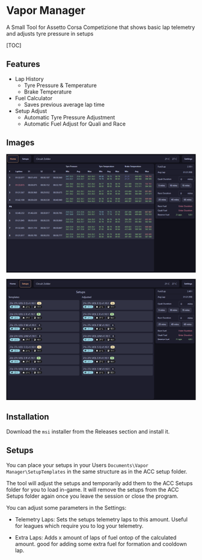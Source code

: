# Vapor Manager

A Small Tool for Assetto Corsa Competizione that shows basic lap telemetry and adjusts tyre pressure in setups

[TOC]

## Features
- Lap History
  - Tyre Pressure & Temperature
  - Brake Temperature
- Fuel Calculator
  - Saves previous average lap time
- Setup Adjust
  - Automatic Tyre Pressure Adjustment
  - Automatic Fuel Adjust for Quali and Race

## Images

![lap history screen](./docs/lap_screen.png)

![setups screen](./docs/setups_screen.png)

## Installation

Download the `msi` installer from the Releases section and install it.

## Setups

You can place your setups in your Users `Documents\Vapor Manager\SetupTemplates` in the same
structure as in the ACC setup folder.

The tool will adjust the setups and temporarily add them to the ACC Setups folder
for you to load in-game. It will remove the setups from the ACC Setups folder again once
you leave the session or close the program.

You can adjust some parameters in the Settings:

- Telemetry Laps: Sets the setups telemetry laps to this amount.
  Useful for leagues which require you to log your telemetry.

- Extra Laps: Adds x amount of laps of fuel ontop of the calculated amount.
  good for adding some extra fuel for formation and cooldown lap.
